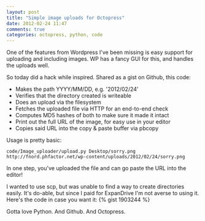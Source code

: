 ```yaml
---
layout: post
title: "Simple image uploads for Octopress"
date: 2012-02-24 11:47
comments: true
categories: octopress, python, code
---
```


One of the features from Wordpress I've been missing is easy support for uploading and including
images. WP has a fancy GUI for this, and handles the uploads well. 

So today did a hack while inspired. Shared as a gist on Github, this code:

* Makes the path YYYY/MM/DD, e.g. '2012/02/24'
* Verifies that the directory created is writeable
* Does an upload via the filesystem
* Fetches the uploaded file via HTTP for an end-to-end check
* Computes MD5 hashes of both to make sure it made it intact
* Print out the full URL of the image, for easy use in your editor
* Copies said URL into the copy & paste buffer via pbcopy
 
Usage is pretty basic:
```
code/Image_uploader/upload.py Desktop/sorry.png
http://fnord.phfactor.net/wp-content/uploads/2012/02/24/sorry.png
```
In one step, you've uploaded the file and can go paste the URL into the editor!

I wanted to use scp, but was unable to find a way to create directories easily. It's do-able, but
since I paid for ExpanDrive I'm not averse to using it. Here's the code in case you want it:
{% gist 1903244 %}

Gotta love Python. And Github. And Octopress.

